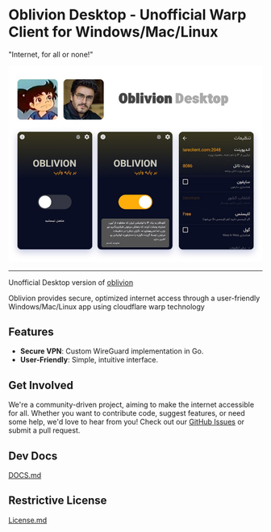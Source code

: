 # Oblivion Desktop - Unofficial Warp Client for Windows/Mac/Linux

"Internet, for all or none!"

![oblivion.png](oblivion.png)

---

Unofficial Desktop version of [oblivion](https://github.com/bepass-org/oblivion)

Oblivion provides secure, optimized internet access through a user-friendly Windows/Mac/Linux app using cloudflare warp technology

## Features

- **Secure VPN**: Custom WireGuard implementation in Go.
- **User-Friendly**: Simple, intuitive interface.

## Get Involved

We're a community-driven project, aiming to make the internet accessible for all. Whether you want to contribute code, suggest features, or need some help, we'd love to hear from you! Check out our [GitHub Issues](https://github.com/ircfofficial/oblivion-desktop/issues) or submit a pull request.

## Dev Docs

[DOCS.md](DOCS.md)

## Restrictive License

[License.md](https://github.com/ircfofficial/oblivion-desktop?tab=License-1-ov-file)
